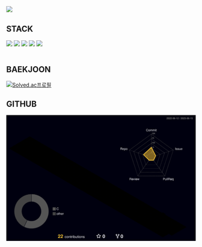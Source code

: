 <img src="https://capsule-render.vercel.app/api?type=waving&color=auto&height=200&section=header&text=Dongwook_Kim&fontSize=90" />

## STACK
<div>
  <img src="https://img.shields.io/badge/C-A8B9CC?style=flat-square&logo=C&logoColor=white"/>
  <img src="https://img.shields.io/badge/HTML-E34F26?style=flat-square&logo=HTML5&logoColor=white"/>
  <img src="https://img.shields.io/badge/CSS-1572B6?style=flat-square&logo=CSS3&logoColor=white"/>
  <img src="https://img.shields.io/badge/JS-F7DF1E?style=flat-square&logo=javascript&logoColor=white"/>
  <img src="https://img.shields.io/badge/Oracle-F80000?style=flat-square&logo=Oracle&logoColor=white"/>
</div>

<br>

## BAEKJOON
[![Solved.ac프로필](http://mazassumnida.wtf/api/v2/generate_badge?boj=dongwook7)](https://solved.ac/profiles/dongwook7)

## GITHUB
![](./profile-3d-contrib/profile-night-rainbow.svg)
